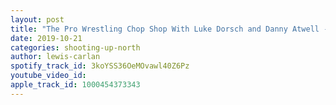 ```yaml
---
layout: post
title: "The Pro Wrestling Chop Shop With Luke Dorsch and Danny Atwell - Dirty Dozen"
date: 2019-10-21
categories: shooting-up-north
author: lewis-carlan
spotify_track_id: 3koYSS36OeMOvawl40Z6Pz
youtube_video_id: 
apple_track_id: 1000454373343
---
```


